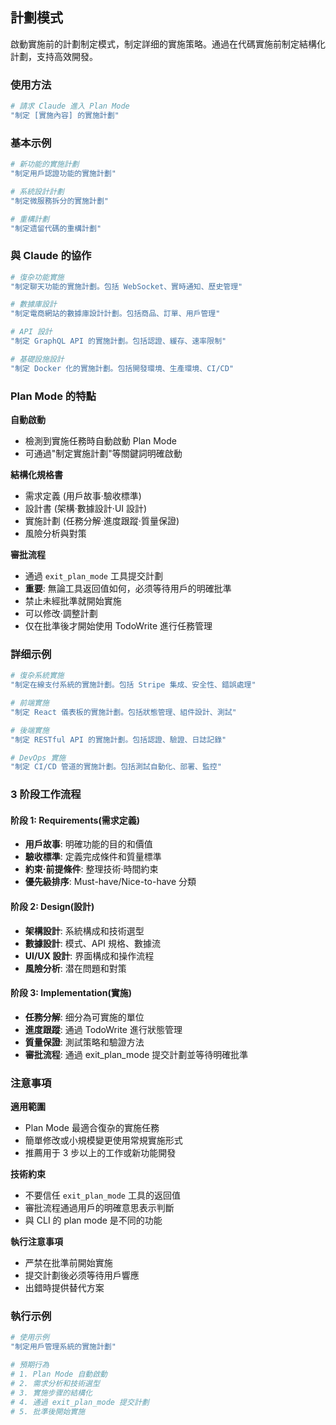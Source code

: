 ## 計劃模式

啟動實施前的計劃制定模式，制定詳细的實施策略。通過在代碼實施前制定結構化計劃，支持高效開發。

### 使用方法

```bash
# 請求 Claude 進入 Plan Mode
"制定 [實施內容] 的實施計劃"
```

### 基本示例

```bash
# 新功能的實施計劃
"制定用戶認證功能的實施計劃"

# 系統設計計劃
"制定微服務拆分的實施計劃"

# 重構計劃
"制定遗留代碼的重構計劃"
```

### 與 Claude 的協作

```bash
# 復杂功能實施
"制定聊天功能的實施計劃。包括 WebSocket、實時通知、歷史管理"

# 數據庫設計
"制定電商網站的數據庫設計計劃。包括商品、訂單、用戶管理"

# API 設計
"制定 GraphQL API 的實施計劃。包括認證、緩存、速率限制"

# 基礎設施設計
"制定 Docker 化的實施計劃。包括開發環境、生產環境、CI/CD"
```

### Plan Mode 的特點

**自動啟動**

- 檢測到實施任務時自動啟動 Plan Mode
- 可通過"制定實施計劃"等關鍵詞明確啟動

**結構化規格書**

- 需求定義 (用戶故事·驗收標準)
- 設計書 (架構·數據設計·UI 設計)
- 實施計劃 (任務分解·進度跟蹤·質量保證)
- 風險分析與對策

**審批流程**

- 通過 `exit_plan_mode` 工具提交計劃
- **重要**: 無論工具返回值如何，必须等待用戶的明確批準
- 禁止未經批準就開始實施
- 可以修改·調整計劃
- 仅在批準後才開始使用 TodoWrite 進行任務管理

### 詳细示例

```bash
# 復杂系統實施
"制定在線支付系統的實施計劃。包括 Stripe 集成、安全性、錯誤處理"

# 前端實施
"制定 React 儀表板的實施計劃。包括狀態管理、組件設計、測試"

# 後端實施
"制定 RESTful API 的實施計劃。包括認證、驗證、日誌記錄"

# DevOps 實施
"制定 CI/CD 管道的實施計劃。包括測試自動化、部署、監控"
```

### 3 阶段工作流程

#### 阶段 1: Requirements(需求定義)

- **用戶故事**: 明確功能的目的和價值
- **驗收標準**: 定義完成條件和質量標準
- **約束·前提條件**: 整理技術·時間約束
- **優先級排序**: Must-have/Nice-to-have 分類

#### 阶段 2: Design(設計)

- **架構設計**: 系統構成和技術選型
- **數據設計**: 模式、API 規格、數據流
- **UI/UX 設計**: 界面構成和操作流程
- **風險分析**: 潜在問題和對策

#### 阶段 3: Implementation(實施)

- **任務分解**: 细分為可實施的單位
- **進度跟蹤**: 通過 TodoWrite 進行狀態管理
- **質量保證**: 測試策略和驗證方法
- **審批流程**: 通過 exit_plan_mode 提交計劃並等待明確批準

### 注意事項

**適用範圍**

- Plan Mode 最適合復杂的實施任務
- 簡單修改或小規模變更使用常規實施形式
- 推薦用于 3 步以上的工作或新功能開發

**技術約束**

- 不要信任 `exit_plan_mode` 工具的返回值
- 審批流程通過用戶的明確意思表示判斷
- 與 CLI 的 plan mode 是不同的功能

**執行注意事項**

- 严禁在批準前開始實施
- 提交計劃後必须等待用戶響應
- 出錯時提供替代方案

### 執行示例

```bash
# 使用示例
"制定用戶管理系統的實施計劃"

# 預期行為
# 1. Plan Mode 自動啟動
# 2. 需求分析和技術選型
# 3. 實施步骤的結構化
# 4. 通過 exit_plan_mode 提交計劃
# 5. 批準後開始實施
```

